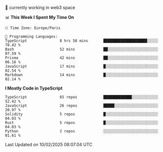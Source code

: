 🔭 currently working in web3 space

<!--START_SECTION:waka-->
📊 **This Week I Spent My Time On** 

```text
🕑︎ Time Zone: Europe/Paris

💬 Programming Languages: 
TypeScript               8 hrs 58 mins       ████████████████████░░░░░   78.42 % 
Bash                     52 mins             ██░░░░░░░░░░░░░░░░░░░░░░░   07.59 % 
Prisma                   42 mins             ██░░░░░░░░░░░░░░░░░░░░░░░   06.16 % 
JavaScript               17 mins             █░░░░░░░░░░░░░░░░░░░░░░░░   02.54 % 
Markdown                 14 mins             █░░░░░░░░░░░░░░░░░░░░░░░░   02.14 % 
```

**I Mostly Code in TypeScript** 

```text
TypeScript               65 repos            █████████████░░░░░░░░░░░░   52.42 % 
JavaScript               26 repos            █████░░░░░░░░░░░░░░░░░░░░   20.97 % 
Solidity                 5 repos             █░░░░░░░░░░░░░░░░░░░░░░░░   04.03 % 
Rust                     5 repos             █░░░░░░░░░░░░░░░░░░░░░░░░   04.03 % 
Python                   2 repos             ░░░░░░░░░░░░░░░░░░░░░░░░░   01.61 % 
```




 Last Updated on 10/02/2025 08:07:04 UTC
<!--END_SECTION:waka-->
